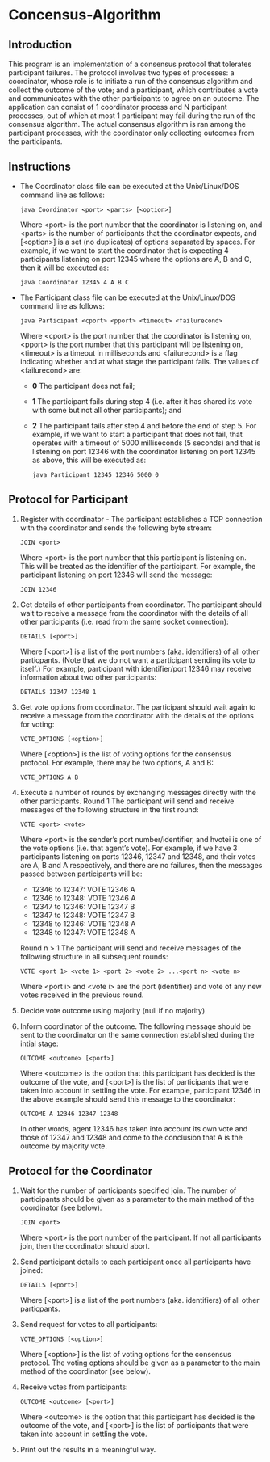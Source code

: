 # Concensus-Algorithm
## Introduction
This program is an implementation of a consensus protocol that tolerates participant
failures. The protocol involves two types of processes: a coordinator, whose role is to initiate a run of
the consensus algorithm and collect the outcome of the vote; and a participant, which contributes a
vote and communicates with the other participants to agree on an outcome. The application can
consist of 1 coordinator process and N participant processes, out of which at most 1 participant may
fail during the run of the consensus algorithm. The actual consensus algorithm is ran among the
participant processes, with the coordinator only collecting outcomes from the participants.

## Instructions
* The Coordinator class file can be executed at the Unix/Linux/DOS command line as follows:

    `java Coordinator <port> <parts> [<option>]`

    Where \<port\> is the port number that the coordinator is listening on, and \<parts\> is the
number of participants that the coordinator expects, and [\<option\>] is a set (no duplicates) of
options separated by spaces. For example, if we want to start the coordinator that is expecting
4 participants listening on port 12345 where the options are A, B and C, then it will be
executed as:

    `java Coordinator 12345 4 A B C`

* The Participant class file can be executed at the Unix/Linux/DOS command line as follows:

    `java Participant <cport> <pport> <timeout> <failurecond>`

    Where \<cport\> is the port number that the coordinator is listening on, \<pport\> is the port
number that this participant will be listening on, \<timeout\> is a timeout in milliseconds and
\<failurecond\> is a flag indicating whether and at what stage the participant fails.
The values of \<failurecond\> are:

    * **0** The participant does not fail;
    
    * **1** The participant fails during step 4 (i.e. after it has shared its vote with some but not all other
    participants); and
    
    * **2** The participant fails after step 4 and before the end of step 5.
    For example, if we want to start a participant that does not fail, that operates with a timeout of
    5000 milliseconds (5 seconds) and that is listening on port 12346 with the coordinator listening
    on port 12345 as above, this will be executed as:
    
        `java Participant 12345 12346 5000 0`


## Protocol for Participant
1. Register with coordinator - The participant establishes a TCP connection with the coordinator
and sends the following byte stream:

    `JOIN <port>`

    Where \<port\> is the port number that this participant is listening on. This will be treated as the identifier of the participant. For example, the participant listening on port 12346 will send the message: 
    
    `JOIN 12346`

2. Get details of other participants from coordinator. The participant should wait to receive a message from the coordinator with the details of all other participants (i.e. read from the same socket connection):
    
    `DETAILS [<port>]`

    Where [\<port\>] is a list of the port numbers (aka. identifiers) of all other particpants. (Note that we do not want a participant sending its vote to itself.) For example, participant with identifier/port 12346 may receive information about two other participants:

    `DETAILS 12347 12348 1`
    
3. Get vote options from coordinator. The participant should wait again to receive a message from the coordinator with the details of the options for voting:

    `VOTE_OPTIONS [<option>]`
    
    Where [\<option\>] is the list of voting options for the consensus protocol. For example, there may be two options, A and B:
    
    `VOTE_OPTIONS A B`

4. Execute a number of rounds by exchanging messages directly with the other participants. Round 1 The participant will send and receive messages of the following structure in the first
round:

    `VOTE <port> <vote>`
    
    Where \<port\> is the sender’s port number/identifier, and hvotei is one of the vote options (i.e. that agent’s vote).
For example, if we have 3 participants listening on ports 12346, 12347 and 12348, and
their votes are A, B and A respectively, and there are no failures, then the messages
passed between participants will be:
    * 12346 to 12347: VOTE 12346 A
    * 12346 to 12348: VOTE 12346 A
    * 12347 to 12346: VOTE 12347 B
    * 12347 to 12348: VOTE 12347 B
    * 12348 to 12346: VOTE 12348 A
    * 12348 to 12347: VOTE 12348 A
    
    Round n > 1 The participant will send and receive messages of the following structure in all
subsequent rounds:

    `VOTE <port 1> <vote 1> <port 2> <vote 2> ...<port n> <vote n>`
    
    Where \<port i\> and \<vote i\> are the port (identifier) and vote of any new votes
received in the previous round.
5. Decide vote outcome using majority (null if no majority)
6. Inform coordinator of the outcome. The following message should be sent to the coordinator on
the same connection established during the intial stage:

    `OUTCOME <outcome> [<port>]`

    Where \<outcome\> is the option that this participant has decided is the outcome of the vote, and
\[<port\>] is the list of participants that were taken into account in settling the vote. For
example, participant 12346 in the above example should send this message to the coordinator:

    `OUTCOME A 12346 12347 12348`

    In other words, agent 12346 has taken into account its own vote and those of 12347 and 12348
and come to the conclusion that A is the outcome by majority vote.
## Protocol for the Coordinator
1. Wait for the number of participants specified join. The number of participants should be given
as a parameter to the main method of the coordinator (see below).
   
    `JOIN <port>`
    
    Where \<port\> is the port number of the participant. If not all participants join, then the
coordinator should abort.

2. Send participant details to each participant once all participants have joined:
    
    `DETAILS [<port>]`
    
    Where [\<port\>] is a list of the port numbers (aka. identifiers) of all other particpants.

3. Send request for votes to all participants:
    
    `VOTE_OPTIONS [<option>]`

    Where [\<option\>] is the list of voting options for the consensus protocol. The voting options
should be given as a parameter to the main method of the coordinator (see below).

4. Receive votes from participants:

    `OUTCOME <outcome> [<port>]`

    Where \<outcome\> is the option that this participant has decided is the outcome of the vote, and
[\<port\>] is the list of participants that were taken into account in settling the vote.

5. Print out the results in a meaningful way.
